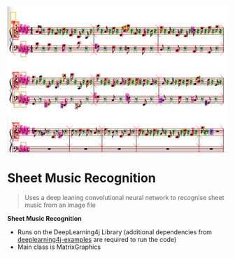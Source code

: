 ![alt text](https://raw.githubusercontent.com/callum-code/sheet-music-machine-learning/master/SheetMusicMachineLearning.png)

# Sheet Music Recognition

> Uses a deep leaning convolutional neural network to recognise sheet music from an image file

**Sheet Music Recognition**

- Runs on the DeepLearning4j Library (additional dependencies from <a href="https://github.com/deeplearning4j/dl4j-examples">deeplearning4j-examples</a> are required to run the code)
- Main class is MatrixGraphics
